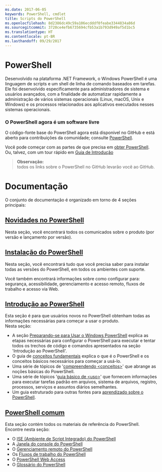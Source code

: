 ```yaml
---
ms.date: 2017-06-05
keywords: PowerShell, cmdlet
title: Scripts do PowerShell
ms.openlocfilehash: 8d2386dc49c59a106ecdddf0feabe3344834a86d
ms.sourcegitcommit: 3720ce4efb6735694cfb53a1b793d949af5d1bc5
ms.translationtype: HT
ms.contentlocale: pt-BR
ms.lasthandoff: 09/29/2017
---
```

# <a name="powershell"></a>PowerShell

Desenvolvido na plataforma .NET Framework, o Windows PowerShell é uma linguagem de scripts e um shell de linha de comando baseados em tarefas. Ele foi desenvolvido especificamente para administradores de sistema e usuários avançados, com a finalidade de automatizar rapidamente a administração de vários sistemas operacionais (Linux, macOS, Unix e Windows) e os processos relacionados aos aplicativos executados nesses sistemas operacionais.

### <a name="powershell-is-now-open-source"></a>O PowerShell agora é um software livre

O código-fonte base do PowerShell agora está disponível no GitHub e está aberto para contribuições da comunidade; consulte [PowerShell](https://github.com/powershell/powershell).

Você pode começar com as partes de que precisa em [obter PowerShell](https://github.com/PowerShell/PowerShell#get-powershell).
Ou, talvez, com um tour rápido em [Guia de Introdução](https://github.com/PowerShell/PowerShell/blob/master/docs/learning-powershell)

> **Observação:**  
> todos os links sobre o PowerShell no GitHub levarão você ao GitHub.

# <a name="documentation"></a>Documentação

O conjunto de documentação é organizado em torno de 4 seções principais:

## <a name="whats-new-with-powershellwhats-newwhat-s-new-with-powershellmd"></a>[Novidades no PowerShell](whats-new/What-s-New-With-PowerShell.md)
Nesta seção, você encontrará todos os comunicados sobre o produto (por versão e lançamento por versão).

## <a name="powershell-setupsetupsetup-referencemd"></a>[Instalação do PowerShell](setup/setup-reference.md)
Nesta seção, você encontrará tudo que você precisa saber para instalar todas as versões do PowerShell, em todos os ambientes com suporte.  

Você também encontrará informações sobre como configurar para: segurança, acessibilidade, gerenciamento e acesso remoto, fluxos de trabalho e acesso via Web.

## <a name="getting-started-with-powershellgetting-startedgetting-started-with-windows-powershellmd"></a>[Introdução ao PowerShell](getting-started/Getting-Started-with-Windows-PowerShell.md)
Esta seção é para que usuários novos no PowerShell obtenham todas as informações necessárias para começar a usar o produto.  
Nesta seção:
- A seção [Preparando-se para Usar o Windows PowerShell](getting-started/Getting-Ready-to-Use-Windows-PowerShell.md) explica as etapas necessárias para configurar o PowerShell para executar e tentar todos os trechos de código e comandos apresentados na seção 'Introdução ao PowerShell'.
- O guia de [conceitos fundamentais](getting-started/fundamental-concepts.md) explica o que é o PowerShell e os conceitos básicos necessários para começar a usá-lo.
- Uma série de tópicos de '[compreendendo &lt;conceitos&gt;](getting-started/understanding-concepts-reference.md)' que abrange as noções básicas do PowerShell.
- Uma série de tópicos '[guia básico de &lt;uso&gt;](getting-started/cookbooks/basic-cookbooks-reference.md)' que fornecem informações para executar tarefas padrão em arquivos, sistema de arquivos, registro, processos, serviços e assuntos diários semelhantes.
- Um guia estruturado para outras fontes para [aprendizado sobre o PowerShell](getting-started/more-powershell-learning.md).

## <a name="common-powershellcore-powershellcore-powershellmd"></a>[PowerShell comum](core-powershell/core-powershell.md)
Esta seção contém todos os materiais de referência do PowerShell.  
Encontre nesta seção:
- O [ISE \(Ambiente de Script Integrado\) do PowerShell](core-powershell/ise-guide.md)
- A [Janela do console do PowerShell](core-powershell/console-guide.md)
- O [Gerenciamento remoto do PowerShell](core-powershell/Running-Remote-Commands.md)
- Os [Fluxos de trabalho do PowerShell](core-powershell/workflows-guide.md)
- O [PowerShell Web Access](core-powershell/web-access.md)
- O [Glossário do PowerShell](Windows-PowerShell-Glossary.md)

